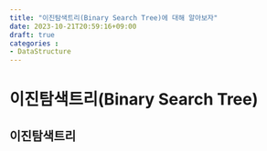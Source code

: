 ```yaml
---
title: "이진탐색트리(Binary Search Tree)에 대해 알아보자"
date: 2023-10-21T20:59:16+09:00
draft: true
categories :
- DataStructure
---
```


# 이진탐색트리(Binary Search Tree)
## 이진탐색트리


